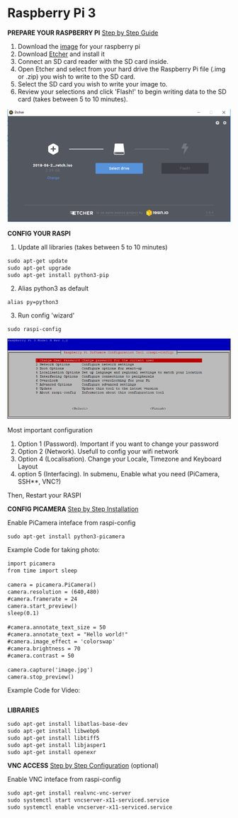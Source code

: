# Raspberry Pi 3
**PREPARE YOUR RASPBERRY PI** [Step by Step Guide](https://www.raspberrypi.org/documentation/installation/installing-images/)

1. Download the [image](https://www.raspberrypi.org/downloads/) for your raspberry pi
2. Download [Etcher](https://etcher.io/) and install it
3. Connect an SD card reader with the SD card inside.
4. Open Etcher and select from your hard drive the Raspberry Pi file (.img or .zip) you wish to write to the SD card.
5. Select the SD card you wish to write your image to.
6. Review your selections and click 'Flash!' to begin writing data to the SD card (takes between 5 to 10 minutes).

![etcher](/images/etcher.PNG)


**CONFIG YOUR RASPI**

1. Update all libraries (takes between 5 to 10 minutes)
```
sudo apt-get update
sudo apt-get upgrade
sudo apt-get install python3-pip
```

2. Alias python3 as default
```
alias py=python3
```


3. Run config 'wizard'
```
sudo raspi-config
```
![raspi_config](/images/wizard.PNG)

Most important configuration

1. Option 1 (Password). Important if you want to change your password
2. Option 2 (Network). Usefull to config your wifi network
3. Option 4 (Localisation). Change your Locale, Timezone and Keyboard Layout
4. option 5 (Interfacing). In submenu, Enable what you need (PiCamera, SSH**, VNC?)

Then, Restart your RASPI


**CONFIG PICAMERA** [Step by Step Installation](https://projects.raspberrypi.org/en/projects/getting-started-with-picamera/4)

Enable PiCamera inteface from raspi-config
```
sudo apt-get install python3-picamera
```

Example Code for taking photo:
```
import picamera
from time import sleep

camera = picamera.PiCamera()
camera.resolution = (640,480)
#camera.framerate = 24
camera.start_preview()
sleep(0.1)

#camera.annotate_text_size = 50
#camera.annotate_text = "Hello world!"
#camera.image_effect = 'colorswap'
#camera.brightness = 70
#camera.contrast = 50

camera.capture('image.jpg')
camera.stop_preview()

```

Example Code for Video:
```
```


**LIBRARIES**

```
sudo apt-get install libatlas-base-dev
sudo apt-get install libwebp6
sudo apt-get install libtiff5
sudo apt-get install libjasper1
sudo apt-get install openexr

```

**VNC ACCESS** [Step by Step Configuration](https://www.realvnc.com/es/connect/docs/raspberry-pi.html#raspberry-pi-setup) (optional)

Enable VNC inteface from raspi-config
```
sudo apt-get install realvnc-vnc-server
sudo systemctl start vncserver-x11-serviced.service
sudo systemctl enable vncserver-x11-serviced.service
```



